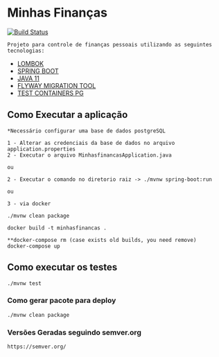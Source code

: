 # Minhas Finanças
[![Build Status](https://travis-ci.org/luizimcpi/minhasfinancas.svg?branch=master)](https://travis-ci.org/luizimcpi/minhasfinancas)
```
Projeto para controle de finanças pessoais utilizando as seguintes tecnologias:
```
- [LOMBOK](https://www.testcontainers.org/)
- [SPRING BOOT](https://spring.io/projects/spring-boot)
- [JAVA 11](https://www.oracle.com/br/java/technologies/javase-jdk11-downloads.html)
- [FLYWAY MIGRATION TOOL](https://flywaydb.org/)
- [TEST CONTAINERS PG](https://www.testcontainers.org/)


## Como Executar a aplicação

```
*Necessário configurar uma base de dados postgreSQL

1 - Alterar as credenciais da base de dados no arquivo application.properties
2 - Executar o arquivo MinhasfinancasApplication.java

ou 

2 - Executar o comando no diretorio raiz -> ./mvnw spring-boot:run

ou 

3 - via docker 

./mvnw clean package

docker build -t minhasfinancas .

**docker-compose rm (case exists old builds, you need remove)
docker-compose up
```

## Como executar os testes
```
./mvnw test
```

### Como gerar pacote para deploy 
```
./mvnw clean package
```

### Versões Geradas seguindo semver.org

```
https://semver.org/
```
